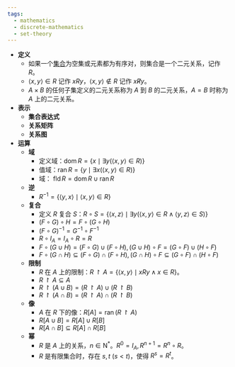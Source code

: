 ```yaml
---
tags:
  - mathematics
  - discrete-mathematics
  - set-theory
---
```

- **定义**
	- 如果一个[集合](集合代数)为空集或元素都为有序对，则集合是一个二元关系，记作 $R$。
	- $\langle x,y \rangle \in R$ 记作 $xRy$，$\langle x, y \rangle \notin R$ 记作 $x \not R y$。
	- $A \times B$ 的任何子集定义的二元关系称为 $A$ 到 $B$ 的二元关系，$A=B$ 时称为 $A$ 上的二元关系。
- **表示**
	- **集合表达式**
	- **关系矩阵**
	- **关系图**
- **运算**
	- **域**
		- 定义域：$\operatorname{dom} R = \{x \mid \exists y (\langle x,y \rangle \in R)\}$
		- 值域：$\operatorname{ran} R = \{y \mid \exists x (\langle x,y \rangle \in R)\}$
		- 域： $\operatorname{fld} R = \operatorname{dom} R \cup \operatorname{ran} R$
	- **逆**
		- $R^{-1} = \{\langle y, x \rangle \mid \langle x, y \rangle \in R\}$
	- **复合**
		- 定义 $R$ 复合 $S$：$R \circ S = \{ \langle x, z \rangle \mid \exists y (\langle x, y \rangle \in R \land \langle y, z \rangle \in S)\}$
		- $(F \circ G) \circ H = F \circ (G \circ H)$
		- $(F \circ G)^{-1} = G^{-1} \circ F^{-1}$
		- $R \circ I_A = I_A \circ R = R$
		- $F \circ (G \cup H) = (F \circ G) \cup (F \circ H), (G \cup H) \circ F = (G \circ F) \cup (H \circ F)$
		- $F \circ (G \cap H) \subseteq (F \circ G) \cap (F \circ H), (G \cap H) \circ F \subseteq (G \circ F) \cap (H \circ F)$
	- **限制**
		- $R$ 在 $A$ 上的限制：$R \upharpoonright A = \{\langle x, y\rangle \mid xRy \land x \in R\}$。
		- $R \upharpoonright A \subseteq A$
		- $R \upharpoonright (A \cup B) = (R \upharpoonright A) \cup (R \upharpoonright B)$
		- $R \upharpoonright (A \cap B) = (R \upharpoonright A) \cap (R \upharpoonright B)$
	- **像**
		- $A$ 在 $R$ 下的像：$R[A] = \operatorname{ran}(R \upharpoonright A)$
		- $R[A \cup B] = R[A] \cup R[B]$
		- $R[A \cap B] \subseteq R[A] \cap R[B]$
	- **幂**
		- $R$ 是 $A$ 上的关系，$n \in \mathrm {N^*}$。$R^0 = I_A,R^{n+1} = R^n \circ R$。
		- $R$ 是有限集合时，存在 $s,t\ (s < t)$，使得 $R^s = R^t$。